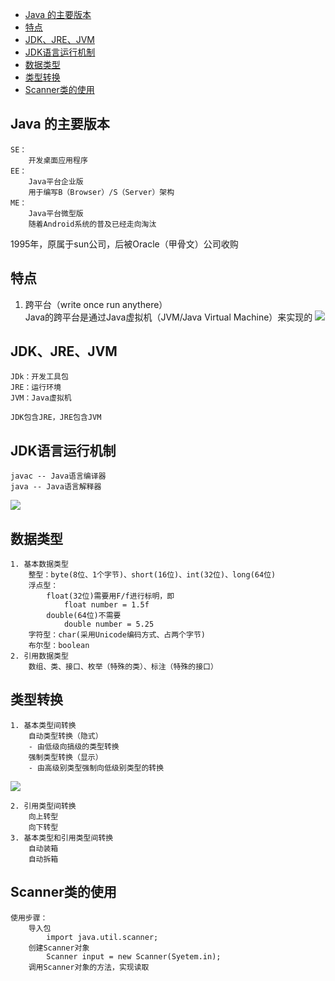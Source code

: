 <!-- TOC -->

- [Java 的主要版本](#java-的主要版本)
- [特点](#特点)
- [JDK、JRE、JVM](#jdkjrejvm)
- [JDK语言运行机制](#jdk语言运行机制)
- [数据类型](#数据类型)
- [类型转换](#类型转换)
- [Scanner类的使用](#scanner类的使用)

<!-- /TOC -->
## Java 的主要版本
    SE：
        开发桌面应用程序
    EE：
        Java平台企业版
        用于编写B（Browser）/S（Server）架构
    ME：
        Java平台微型版
        随着Android系统的普及已经走向淘汰

1995年，原属于sun公司，后被Oracle（甲骨文）公司收购
## 特点
1. 跨平台（write once run anythere）</br>
    Java的跨平台是通过Java虚拟机（JVM/Java Virtual Machine）来实现的
![](https://cdn.jsdelivr.net/gh/huangjingping520/PicGo/JVM.drawio.png)

## JDK、JRE、JVM
    JDk：开发工具包
    JRE：运行环境
    JVM：Java虚拟机

    JDK包含JRE，JRE包含JVM

## JDK语言运行机制
    javac -- Java语言编译器
    java -- Java语言解释器
![](https://cdn.jsdelivr.net/gh/huangjingping520/PicGo/运行机制.drawio.png)

## 数据类型
    1. 基本数据类型
        整型：byte(8位、1个字节)、short(16位)、int(32位)、long(64位)
        浮点型：
            float(32位)需要用F/f进行标明，即
                float number = 1.5f
            double(64位)不需要
                double number = 5.25
        字符型：char(采用Unicode编码方式、占两个字节)
        布尔型：boolean
    2. 引用数据类型
        数组、类、接口、枚举（特殊的类）、标注（特殊的接口）

## 类型转换
    1. 基本类型间转换
        自动类型转换（隐式）
        - 由低级向搞级的类型转换
        强制类型转换（显示）
        - 由高级别类型强制向低级别类型的转换
![](https://cdn.jsdelivr.net/gh/huangjingping520/PicGo/类型转换.drawio.png)

    2. 引用类型间转换
        向上转型
        向下转型
    3. 基本类型和引用类型间转换
        自动装箱
        自动拆箱

## Scanner类的使用
    使用步骤：
        导入包
            import java.util.scanner;
        创建Scanner对象
            Scanner input = new Scanner(Syetem.in);
        调用Scanner对象的方法，实现读取